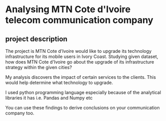 # Analysing MTN Cote d'Ivoire telecom communication company 

## project description

The project is MTN Cote d'Ivoire would like to upgrade its technology infrastructure for its mobile users in Ivory Coast. 
Studying given dataset, how does MTN Cote d'Ivoire go about the upgrade of its infrastructure strategy within the given cities?

My analysis discovers the impact of certain services to the clients. 
This would help determine what technology to upgrade.

I used python programming language especially because of the analytical libraries it has i.e. Pandas and Numpy etc

You can use these findings to derive conclusions on your communication company too.

